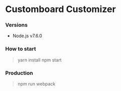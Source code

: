 # Customboard Customizer

### Versions
* Node.js v7.6.0


### How to start
> yarn install
> npm start

### Production
> npm run webpack